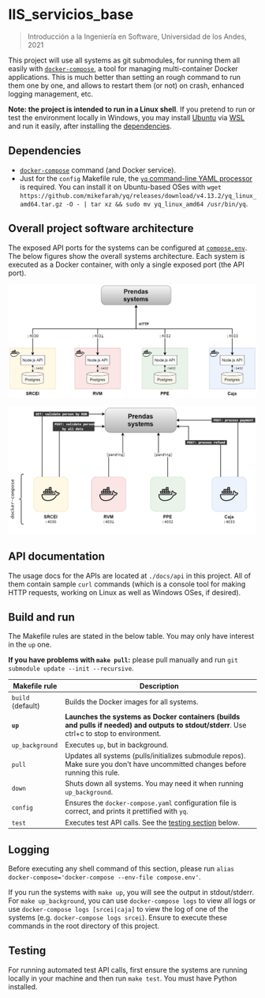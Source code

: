 # IIS_servicios_base

> Introducción a la Ingeniería en Software, Universidad de los Andes, 2021

This project will use all systems as git submodules, for running them all easily with [`docker-compose`](https://docs.docker.com/compose/), a tool for managing multi-container Docker applications. This is much better than setting an rough command to run them one by one, and allows to restart them (or not) on crash, enhanced logging management, etc.

**Note: the project is intended to run in a Linux shell**. If you pretend to run or test the environment locally in Windows, you may install [Ubuntu](https://www.microsoft.com/en-us/p/ubuntu-2004-lts/9n6svws3rx71) via [WSL](https://docs.microsoft.com/en-us/windows/wsl/install) and run it easily, after installing the [dependencies](#dependencies).

## Dependencies

- [`docker-compose`](https://docs.docker.com/compose/install/) command (and Docker service).
- Just for the `config` Makefile rule, the [`yq` command-line YAML processor](https://github.com/mikefarah/yq) is required. You can install it on Ubuntu-based OSes with `wget https://github.com/mikefarah/yq/releases/download/v4.13.2/yq_linux_amd64.tar.gz -O - | tar xz && sudo mv yq_linux_amd64 /usr/bin/yq`.

## Overall project software architecture

The exposed API ports for the systems can be configured at [`compose.env`](./compose.env). The below figures show the overall systems architecture. Each system is executed as a Docker container, with only a single exposed port (the API port).

![Overall systems diagram](./docs/diagram_overall.jpg "Overall diagram")

![API calls](./docs/diagram_api_calls.jpg "API calls diagram")

## API documentation

The usage docs for the APIs are located at `./docs/api` in this project. All of them contain sample `curl` commands (which is a console tool for making HTTP requests, working on Linux as well as Windows OSes, if desired).

## Build and run

The Makefile rules are stated in the below table. You may only have interest in the `up` one.

**If you have problems with `make pull`:** please pull manually and run `git submodule update --init --recursive`.

| Makefile rule     | Description                                                                                                                                 |
| ----------------- | ------------------------------------------------------------------------------------------------------------------------------------------- |
| `build` (default) | Builds the Docker images for all systems.                                                                                                   |
| **`up`**          | **Launches the systems as Docker containers (builds and pulls if needed) and outputs to stdout/stderr**. Use ctrl+c to stop to environment. |
| `up_background`   | Executes `up`, but in background.                                                                                                           |
| `pull`            | Updates all systems (pulls/initializes submodule repos). Make sure you don't have uncommitted changes before running this rule.             |
| `down`            | Shuts down all systems. You may need it when running `up_background`.                                                                       |
| `config`          | Ensures the `docker-compose.yaml` configuration file is correct, and prints it prettified with `yq`.                                        |
| `test`            | Executes test API calls. See the [testing section](#testing) below.                                                                         |

## Logging

Before executing any shell command of this section, please run `alias docker-compose='docker-compose --env-file compose.env'`.

If you run the systems with `make up`, you will see the output in stdout/stderr. For `make up_background`, you can use `docker-compose logs` to view all logs or use `docker-compose logs [srcei|caja]` to view the log of one of the systems (e.g. `docker-compose logs srcei`). Ensure to execute these commands in the root directory of this project.

## Testing

For running automated test API calls, first ensure the systems are running locally in your machine and then run `make test`. You must have Python installed.
